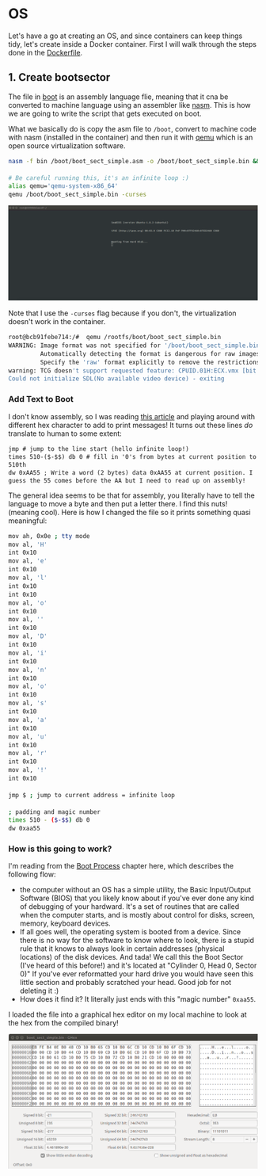 # OS

Let's have a go at creating an OS, and since containers can keep things tidy, let's create inside a Docker container.
First I will walk through the steps done in the [Dockerfile](Dockerfile).

## 1. Create bootsector
The file in [boot](boot/boot_sect_simple.asm) is an assembly language flie, meaning that it
cna be converted to machine language using an assembler like [nasm](https://www.nasm.us/doc/nasmdoc7.html#section-7.13). 
This is how we are going to write the script that gets executed on boot.

What we basically do is copy the asm file to `/boot`, convert to machine code with nasm (installed 
in the container) and then run it with [qemu](https://www.qemu.org/) which is an open source virtualization software.

```bash
nasm -f bin /boot/boot_sect_simple.asm -o /boot/boot_sect_simple.bin && \

# Be careful running this, it's an infinite loop :)
alias qemu='qemu-system-x86_64'
qemu /boot/boot_sect_simple.bin -curses
```
![img/1-create-boot.png](img/1-create-boot.png)

Note that I use the `-curses` flag because if you don't, the virtualization doesn't work in the container.

```bash
root@bcb91febe714:/#  qemu /rootfs/boot/boot_sect_simple.bin
WARNING: Image format was not specified for '/boot/boot_sect_simple.bin' and probing guessed raw.
         Automatically detecting the format is dangerous for raw images, write operations on block 0 will be restricted.
         Specify the 'raw' format explicitly to remove the restrictions.
warning: TCG doesn't support requested feature: CPUID.01H:ECX.vmx [bit 5]
Could not initialize SDL(No available video device) - exiting
```

### Add Text to Boot
I don't know assembly, so I was reading [this article](http://www.sharetechnote.com/html/OS_WritingOS_BootLoader_asm.html)
and playing around with different hex character to add to print messages! It turns out these lines *do* translate to human to some extent:

```assembly
jmp # jump to the line start (hello infinite loop!)
times 510-($-$$) db 0 # fill in '0's from bytes at current position to 510th
dw 0xAA55 ; Write a word (2 bytes) data 0xAA55 at current position. I guess the 55 comes before the AA but I need to read up on assembly!
```

The general idea seems to be that for assembly, you literally have to tell the language to move a byte and then put a letter there. I find this nuts! (meaning cool). Here is how I changed the file so it prints something quasi meaningful:

```bash
mov ah, 0x0e ; tty mode
mov al, 'H'
int 0x10
mov al, 'e'
int 0x10
mov al, 'l'
int 0x10
int 0x10
mov al, 'o'
int 0x10
mov al, ''
int 0x10
mov al, 'D'
int 0x10
mov al, 'i'
int 0x10
mov al, 'n'
int 0x10
mov al, 'o'
int 0x10
mov al, 's'
int 0x10
mov al, 'a'
int 0x10
mov al, 'u'
int 0x10
mov al, 'r'
int 0x10
mov al, '!'
int 0x10

jmp $ ; jump to current address = infinite loop

; padding and magic number
times 510 - ($-$$) db 0
dw 0xaa55
```

### How is this going to work?
I'm reading from the [Boot Process](http://www.cs.bham.ac.uk/~exr/lectures/opsys/10_11/lectures/os-dev.pdf) chapter
here, which describes the following flow:
 
 - the computer without an OS has a simple utility, the Basic Input/Output Software (BIOS) that you likely know
about if you've ever done any kind of debugging of your hardward. It's a set of routines that are called when the computer starts, and is mostly about control for disks, screen, memory, keyboard devices. 
 - If all goes well, the operating system is booted from a device. Since there is no way for the software to know where to look, there is a stupid rule that it knows to always look in certain addresses (physical locations) of the disk devices. And tada! We call this the Boot Sector (I've heard of this before!) and it's located at "Cylinder 0, Head 0, Sector 0)" If you've ever reformatted your hard drive you would have seen this little section and probably scratched your head. Good job for not deleting it :)
 - How does it find it? It literally just ends with this "magic number" `0xaa55`.

I loaded the file into a graphical hex editor on my local machine to look at the hex from the compiled binary!

![img/2-ghex.png](img/2-ghex.png)
